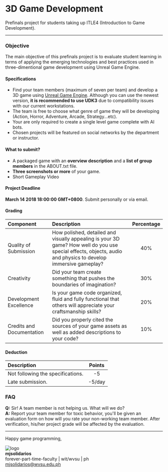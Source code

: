 # 3D Game Development
Prefinals project for students taking up ITLE4 (Introduction to Game Development).
***

### Objective
The main objective of this prefinals project is to evaluate student learning in terms of applying the emerging technologies and best practices used in three-dimentional game development using Unreal Game Engine.

#### Specifications
* Find your team members (maximum of seven per team) and develop a 3D game using [Unreal Game Engine](https://www.unrealengine.com/en-US/what-is-unreal-engine-4). Although you can use the newest version, **it is recommended to use UDK3** due to compatibility issues with our current workstations.
* The team is free to choose what genre of game they will be developing (Action, Horror, Adventure, Arcade, Strategy...etc).
* Your are only required to create a single level game complete with AI bots.
* Chosen projects will be featured on social networks by the department or instructor.

#### What to submit?
* A packaged game with an **overview description** and a **list of group members** in the ABOUT.txt file.
* **Three screenshots or more** of your game.
* Short Gameplay Video

#### Project Deadline
**March 14 2018 18:00:00 GMT+0800**. Submit personally or via email.

#### Grading
| Component | Description | Percentage |
| :---- | :---- |:----: |
| Quality of Submission | How polished, detailed and visually appealing is your 3D game? How well do you use special effects, objects, audio and physics to develop immersive gameplay? | 40% |
| Creativity | Did your team create something that pushes the boundaries of imagination? | 30% |
| Development Excellence | Is your game code organized, fluid and fully functional that others will appreciate your craftsmanship skills? | 20% |
| Credits and Documentation | Did you properly cited the sources of your game assets as well as added descriptions to your code? | 10% |

#### Deduction

| Description | Points |
| :---- | :----: |
| Not following the specifications. | -5 |
| Late submission. | -5/day |

### FAQ
**Q:** Sir! A team member is not helping us. What will we do? <br>
**A:** Report your team member for toxic behavior, you'll be given an evaluation form on how will you rate your
non-working team member. After verification, his/her project grade will be affected by the evaluation.


***

Happy game programming,

![logo](logo.png "log0")<br>
**mjsolidarios**
<br>forever-part-time-faculty | wit/wvsu | ph
<br><mjsolidarios@wvsu.edu.ph>
